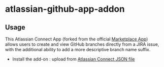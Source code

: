 # atlassian-github-app-addon

## Usage

This Atlassian Connect App (forked from the official [Marketplace App](https://github.com/osowskit/atlassian-github-app-addon)) allows users to create and view GitHub branches directly from a JIRA issue, with the additional ability to add a more descriptive branch name suffix.

* Install the add-on : upload from [Atlassian Connect JSON file](https://jira-github-app-custom-naming.herokuapp.com/atlassian-connect.json)
